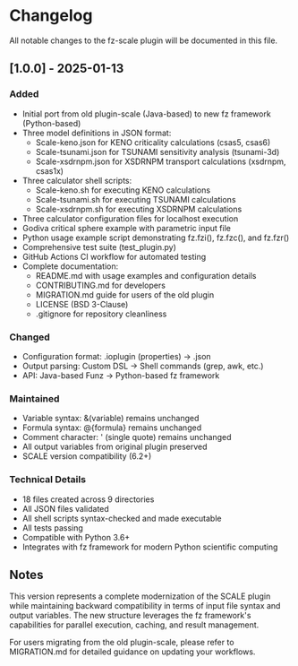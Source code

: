 # Changelog

All notable changes to the fz-scale plugin will be documented in this file.

## [1.0.0] - 2025-01-13

### Added
- Initial port from old plugin-scale (Java-based) to new fz framework (Python-based)
- Three model definitions in JSON format:
  - Scale-keno.json for KENO criticality calculations (csas5, csas6)
  - Scale-tsunami.json for TSUNAMI sensitivity analysis (tsunami-3d)
  - Scale-xsdrnpm.json for XSDRNPM transport calculations (xsdrnpm, csas1x)
- Three calculator shell scripts:
  - Scale-keno.sh for executing KENO calculations
  - Scale-tsunami.sh for executing TSUNAMI calculations
  - Scale-xsdrnpm.sh for executing XSDRNPM calculations
- Three calculator configuration files for localhost execution
- Godiva critical sphere example with parametric input file
- Python usage example script demonstrating fz.fzi(), fz.fzc(), and fz.fzr()
- Comprehensive test suite (test_plugin.py)
- GitHub Actions CI workflow for automated testing
- Complete documentation:
  - README.md with usage examples and configuration details
  - CONTRIBUTING.md for developers
  - MIGRATION.md guide for users of the old plugin
  - LICENSE (BSD 3-Clause)
  - .gitignore for repository cleanliness

### Changed
- Configuration format: .ioplugin (properties) → .json
- Output parsing: Custom DSL → Shell commands (grep, awk, etc.)
- API: Java-based Funz → Python-based fz framework

### Maintained
- Variable syntax: &(variable) remains unchanged
- Formula syntax: @{formula} remains unchanged
- Comment character: ' (single quote) remains unchanged
- All output variables from original plugin preserved
- SCALE version compatibility (6.2+)

### Technical Details
- 18 files created across 9 directories
- All JSON files validated
- All shell scripts syntax-checked and made executable
- All tests passing
- Compatible with Python 3.6+
- Integrates with fz framework for modern Python scientific computing

## Notes

This version represents a complete modernization of the SCALE plugin while
maintaining backward compatibility in terms of input file syntax and output
variables. The new structure leverages the fz framework's capabilities for
parallel execution, caching, and result management.

For users migrating from the old plugin-scale, please refer to MIGRATION.md
for detailed guidance on updating your workflows.
